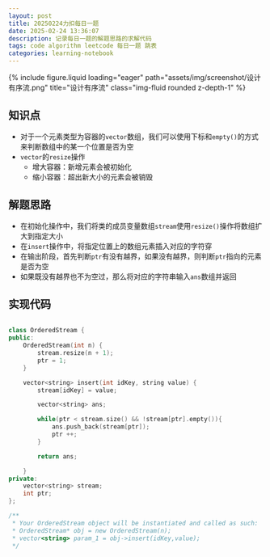 ```yaml
---
layout: post
title: 20250224力扣每日一题
date: 2025-02-24 13:36:07
description: 记录每日一题的解题思路的求解代码
tags: code algorithm leetcode 每日一题 跳表
categories: learning-notebook
---
```


<div class="row">
    <div class="col-sm mt-3 mt-md-0">
        {% include figure.liquid loading="eager" path="assets/img/screenshot/设计有序流.png" title="设计有序流" class="img-fluid rounded z-depth-1" %}
    </div>
</div>

## 知识点

- 对于一个元素类型为容器的`vector`数组，我们可以使用下标和`empty()`的方式来判断数组中的某一个位置是否为空
- `vector`的`resize`操作
  - 增大容器：新增元素会被初始化
  - 缩小容器：超出新大小的元素会被销毁

## 解题思路

- 在初始化操作中，我们将类的成员变量数组`stream`使用`resize()`操作将数组扩大到指定大小
- 在`insert`操作中，将指定位置上的数组元素插入对应的字符穿
- 在输出阶段，首先判断`ptr`有没有越界，如果没有越界，则判断`ptr`指向的元素是否为空
- 如果既没有越界也不为空过，那么将对应的字符串输入`ans`数组并返回

## 实现代码

```cpp

class OrderedStream {
public:
    OrderedStream(int n) {
        stream.resize(n + 1);
        ptr = 1;
    }

    vector<string> insert(int idKey, string value) {
        stream[idKey] = value;

        vector<string> ans;

        while(ptr < stream.size() && !stream[ptr].empty()){
            ans.push_back(stream[ptr]);
            ptr ++;
        }

        return ans;

    }
private:
    vector<string> stream;
    int ptr;
};

/**
 * Your OrderedStream object will be instantiated and called as such:
 * OrderedStream* obj = new OrderedStream(n);
 * vector<string> param_1 = obj->insert(idKey,value);
 */

```
